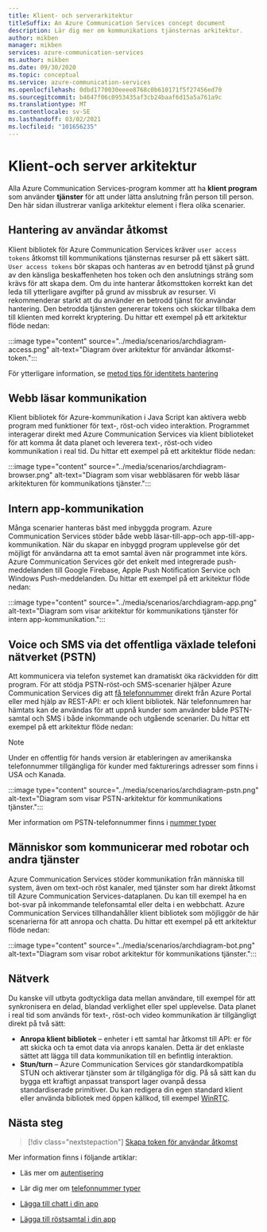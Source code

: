 ```yaml
---
title: Klient- och serverarkitektur
titleSuffix: An Azure Communication Services concept document
description: Lär dig mer om kommunikations tjänsternas arkitektur.
author: mikben
manager: mikben
services: azure-communication-services
ms.author: mikben
ms.date: 09/30/2020
ms.topic: conceptual
ms.service: azure-communication-services
ms.openlocfilehash: 0dbd1770030eeee8768c0b610171f5f27456ed70
ms.sourcegitcommit: b4647f06c0953435af3cb24baaf6d15a5a761a9c
ms.translationtype: MT
ms.contentlocale: sv-SE
ms.lasthandoff: 03/02/2021
ms.locfileid: "101656235"
---
```

# <a name="client-and-server-architecture"></a>Klient-och server arkitektur

<!--
> [!WARNING]
> This document is under construction and needs the following items to be addressed:
> - Need to add security best practices for token management here
> - Reference docs:
> - https://docs.microsoft.com/windows/security/threat-protection/security-policy-settings/create-a-token-object
> - https://docs.microsoft.com/azure/aks/operator-best-practices-identity
> - https://docs.microsoft.com/cloud-app-security/api-tokens?view=gestures-1.0-->

Alla Azure Communication Services-program kommer att ha **klient program** som använder **tjänster** för att under lätta anslutning från person till person. Den här sidan illustrerar vanliga arkitektur element i flera olika scenarier.

## <a name="user-access-management"></a>Hantering av användar åtkomst

Klient bibliotek för Azure Communication Services kräver `user access tokens` åtkomst till kommunikations tjänsternas resurser på ett säkert sätt. `User access tokens` bör skapas och hanteras av en betrodd tjänst på grund av den känsliga beskaffenheten hos token och den anslutnings sträng som krävs för att skapa dem. Om du inte hanterar åtkomsttoken korrekt kan det leda till ytterligare avgifter på grund av missbruk av resurser. Vi rekommenderar starkt att du använder en betrodd tjänst för användar hantering. Den betrodda tjänsten genererar tokens och skickar tillbaka dem till klienten med korrekt kryptering. Du hittar ett exempel på ett arkitektur flöde nedan:

:::image type="content" source="../media/scenarios/archdiagram-access.png" alt-text="Diagram över arkitektur för användar åtkomst-token.":::

För ytterligare information, se [metod tips för identitets hantering](../../security/fundamentals/identity-management-best-practices.md)

## <a name="browser-communication"></a>Webb läsar kommunikation

Klient bibliotek för Azure-kommunikation i Java Script kan aktivera webb program med funktioner för text-, röst-och video interaktion. Programmet interagerar direkt med Azure Communication Services via klient biblioteket för att komma åt data planet och leverera text-, röst-och video kommunikation i real tid. Du hittar ett exempel på ett arkitektur flöde nedan:

:::image type="content" source="../media/scenarios/archdiagram-browser.png" alt-text="Diagram som visar webbläsaren för webb läsar arkitekturen för kommunikations tjänster.":::

## <a name="native-app-communication"></a>Intern app-kommunikation

Många scenarier hanteras bäst med inbyggda program. Azure Communication Services stöder både webb läsar-till-app-och app-till-app-kommunikation.  När du skapar en inbyggd program upplevelse gör det möjligt för användarna att ta emot samtal även när programmet inte körs. Azure Communication Services gör det enkelt med integrerade push-meddelanden till Google Firebase, Apple Push Notification Service och Windows Push-meddelanden. Du hittar ett exempel på ett arkitektur flöde nedan:

:::image type="content" source="../media/scenarios/archdiagram-app.png" alt-text="Diagram som visar arkitektur för kommunikations tjänster för intern app-kommunikation.":::

## <a name="voice-and-sms-over-the-public-switched-telephony-network-pstn"></a>Voice och SMS via det offentliga växlade telefoni nätverket (PSTN)

Att kommunicera via telefon systemet kan dramatiskt öka räckvidden för ditt program. För att stödja PSTN-röst-och SMS-scenarier hjälper Azure Communication Services dig att [få telefonnummer](../quickstarts/telephony-sms/get-phone-number.md) direkt från Azure Portal eller med hjälp av REST-API: er och klient bibliotek. När telefonnumren har hämtats kan de användas för att uppnå kunder som använder både PSTN-samtal och SMS i både inkommande och utgående scenarier. Du hittar ett exempel på ett arkitektur flöde nedan:

> [!Note]
> Under en offentlig för hands version är etableringen av amerikanska telefonnummer tillgängliga för kunder med fakturerings adresser som finns i USA och Kanada.

:::image type="content" source="../media/scenarios/archdiagram-pstn.png" alt-text="Diagram som visar PSTN-arkitektur för kommunikations tjänster.":::

Mer information om PSTN-telefonnummer finns i [nummer typer](../concepts/telephony-sms/plan-solution.md)

## <a name="humans-communicating-with-bots-and-other-services"></a>Människor som kommunicerar med robotar och andra tjänster

Azure Communication Services stöder kommunikation från människa till system, även om text-och röst kanaler, med tjänster som har direkt åtkomst till Azure Communication Services-dataplanen. Du kan till exempel ha en bot-svar på inkommande telefonsamtal eller delta i en webbchatt. Azure Communication Services tillhandahåller klient bibliotek som möjliggör de här scenarierna för att anropa och chatta. Du hittar ett exempel på ett arkitektur flöde nedan:

:::image type="content" source="../media/scenarios/archdiagram-bot.png" alt-text="Diagram som visar robot arkitektur för kommunikations tjänster.":::

## <a name="networking"></a>Nätverk

Du kanske vill utbyta godtyckliga data mellan användare, till exempel för att synkronisera en delad, blandad verklighet eller spel upplevelse. Data planet i real tid som används för text-, röst-och video kommunikation är tillgängligt direkt på två sätt:

- **Anropa klient bibliotek** – enheter i ett samtal har åtkomst till API: er för att skicka och ta emot data via anrops kanalen. Detta är det enklaste sättet att lägga till data kommunikation till en befintlig interaktion.
- **Stun/turn** – Azure Communication Services gör standardkompatibla STUN och aktiverar tjänster som är tillgängliga för dig. På så sätt kan du bygga ett kraftigt anpassat transport lager ovanpå dessa standardiserade primitiver. Du kan redigera din egen standard klient eller använda bibliotek med öppen källkod, till exempel [WinRTC](https://github.com/microsoft/winrtc).

## <a name="next-steps"></a>Nästa steg

> [!div class="nextstepaction"]
> [Skapa token för användar åtkomst](../quickstarts/access-tokens.md)

Mer information finns i följande artiklar:

- Läs mer om [autentisering](../concepts/authentication.md)
- Lär dig mer om [telefonnummer typer](../concepts/telephony-sms/plan-solution.md)

- [Lägga till chatt i din app](../quickstarts/chat/get-started.md)
- [Lägga till röstsamtal i din app](../quickstarts/voice-video-calling/getting-started-with-calling.md)